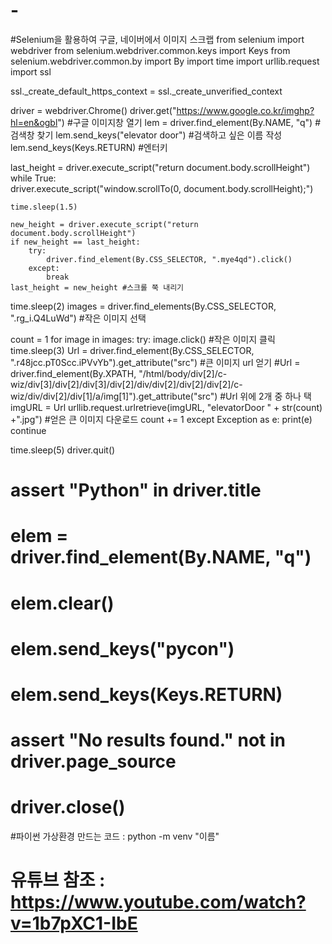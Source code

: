 # -
#Selenium을 활용하여 구글, 네이버에서 이미지 스크랩
from selenium import webdriver
from selenium.webdriver.common.keys import Keys
from selenium.webdriver.common.by import By
import time
import urllib.request
import ssl

ssl._create_default_https_context = ssl._create_unverified_context

driver = webdriver.Chrome()
driver.get("https://www.google.co.kr/imghp?hl=en&ogbl") #구글 이미지창 열기
lem = driver.find_element(By.NAME, "q") #검색창 찾기
lem.send_keys("elevator door") #검색하고 싶은 이름 작성
lem.send_keys(Keys.RETURN) #엔터키

last_height = driver.execute_script("return document.body.scrollHeight")
while True:  
    driver.execute_script("window.scrollTo(0, document.body.scrollHeight);")
  
    time.sleep(1.5)
    
    new_height = driver.execute_script("return document.body.scrollHeight")
    if new_height == last_height:
        try:
            driver.find_element(By.CSS_SELECTOR, ".mye4qd").click()
        except:
            break
    last_height = new_height #스크롤 쭉 내리기

time.sleep(2)
images = driver.find_elements(By.CSS_SELECTOR, ".rg_i.Q4LuWd") #작은 이미지 선택

count = 1
for image in images:
    try:
        image.click() #작은 이미지 클릭
        time.sleep(3)
        Url = driver.find_element(By.CSS_SELECTOR, ".r48jcc.pT0Scc.iPVvYb").get_attribute("src") #큰 이미지 url 얻기
        #Url = driver.find_element(By.XPATH, "/html/body/div[2]/c-wiz/div[3]/div[2]/div[3]/div[2]/div/div[2]/div[2]/div[2]/c-wiz/div/div[2]/div[1]/a/img[1]").get_attribute("src")
#Url 위에 2개 중 하나 택
        imgURL = Url
        urllib.request.urlretrieve(imgURL, "elevatorDoor " + str(count) +".jpg") #얻은 큰 이미지 다운로드
        count += 1
    except Exception as e:
        print(e)
        continue
    
time.sleep(5)
driver.quit()

# assert "Python" in driver.title
# elem = driver.find_element(By.NAME, "q")
# elem.clear()
# elem.send_keys("pycon")
# elem.send_keys(Keys.RETURN)
# assert "No results found." not in driver.page_source
# driver.close()

#파이썬 가상환경 만드는 코드 : python -m venv "이름"
# 유튜브 참조 : https://www.youtube.com/watch?v=1b7pXC1-IbE
